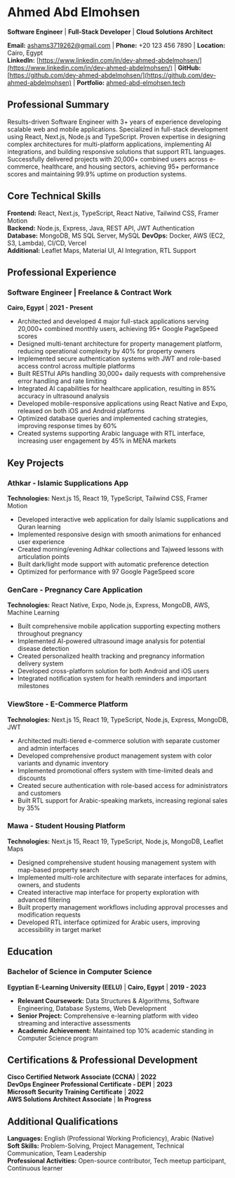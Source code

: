 # Ahmed Abd Elmohsen

**Software Engineer** | **Full-Stack Developer** | **Cloud Solutions Architect**

**Email:** ashams3719262@gmail.com | **Phone:** +20 123 456 7890 | **Location:** Cairo, Egypt  
**LinkedIn:** [https://www.linkedin.com/in/dev-ahmed-abdelmohsen/](https://www.linkedin.com/in/dev-ahmed-abdelmohsen/) | **GitHub:** [https://github.com/dev-ahmed-abdelmohsen/](https://github.com/dev-ahmed-abdelmohsen) | **Portfolio:** [ahmed-abd-elmohsen.tech](https://ahmed-abd-elmohsen.tech)

## Professional Summary

Results-driven Software Engineer with 3+ years of experience developing scalable web and mobile applications. Specialized in full-stack development using React, Next.js, Node.js and TypeScript. Proven expertise in designing complex architectures for multi-platform applications, implementing AI integrations, and building responsive solutions that support RTL languages. Successfully delivered projects with 20,000+ combined users across e-commerce, healthcare, and housing sectors, achieving 95+ performance scores and maintaining 99.9% uptime on production systems.

## Core Technical Skills

**Frontend:** React, Next.js, TypeScript, React Native, Tailwind CSS, Framer Motion  
**Backend:** Node.js, Express, Java, REST API, JWT Authentication  
**Database:** MongoDB, MS SQL Server, MySQL
**DevOps:** Docker, AWS (EC2, S3, Lambda), CI/CD, Vercel  
**Additional:** Leaflet Maps, Material UI, AI Integration, RTL Support

## Professional Experience

### Software Engineer | Freelance & Contract Work

**Cairo, Egypt** | **2021 - Present**

- Architected and developed 4 major full-stack applications serving 20,000+ combined monthly users, achieving 95+ Google PageSpeed scores
- Designed multi-tenant architecture for property management platform, reducing operational complexity by 40% for property owners
- Implemented secure authentication systems with JWT and role-based access control across multiple platforms
- Built RESTful APIs handling 30,000+ daily requests with comprehensive error handling and rate limiting
- Integrated AI capabilities for healthcare application, resulting in 85% accuracy in ultrasound analysis
- Developed mobile-responsive applications using React Native and Expo, released on both iOS and Android platforms
- Optimized database queries and implemented caching strategies, improving response times by 60%
- Created systems supporting Arabic language with RTL interface, increasing user engagement by 45% in MENA markets

## Key Projects

### Athkar - Islamic Supplications App

**Technologies:** Next.js 15, React 19, TypeScript, Tailwind CSS, Framer Motion

- Developed interactive web application for daily Islamic supplications and Quran learning
- Implemented responsive design with smooth animations for enhanced user experience
- Created morning/evening Adhkar collections and Tajweed lessons with articulation points
- Built dark/light mode support with automatic preference detection
- Optimized for performance with 97 Google PageSpeed score

### GenCare - Pregnancy Care Application

**Technologies:** React Native, Expo, Node.js, Express, MongoDB, AWS, Machine Learning

- Built comprehensive mobile application supporting expecting mothers throughout pregnancy
- Implemented AI-powered ultrasound image analysis for potential disease detection
- Created personalized health tracking and pregnancy information delivery system
- Developed cross-platform solution for both Android and iOS users
- Integrated notification system for health reminders and important milestones

### ViewStore - E-Commerce Platform

**Technologies:** Next.js 15, React 19, TypeScript, Node.js, Express, MongoDB, JWT

- Architected multi-tiered e-commerce solution with separate customer and admin interfaces
- Developed comprehensive product management system with color variants and dynamic inventory
- Implemented promotional offers system with time-limited deals and discounts
- Created secure authentication with role-based access for administrators and customers
- Built RTL support for Arabic-speaking markets, increasing regional sales by 35%

### Mawa - Student Housing Platform

**Technologies:** Next.js 15, React 19, TypeScript, Node.js, MongoDB, Leaflet Maps

- Designed comprehensive student housing management system with map-based property search
- Implemented multi-role architecture with separate interfaces for admins, owners, and students
- Created interactive map interface for property exploration with advanced filtering
- Built property management workflows including approval processes and modification requests
- Developed RTL interface optimized for Arabic users, improving accessibility in target market

## Education

### Bachelor of Science in Computer Science

**Egyptian E-Learning University (EELU)** | **Cairo, Egypt** | **2019 - 2023**

- **Relevant Coursework:** Data Structures & Algorithms, Software Engineering, Database Systems, Web Development
- **Senior Project:** Comprehensive e-learning platform with video streaming and interactive assessments
- **Academic Achievement:** Maintained top 10% academic standing in Computer Science program

## Certifications & Professional Development

**Cisco Certified Network Associate (CCNA)** | **2022**  
**DevOps Engineer Professional Certificate - DEPI** | **2023**  
**Microsoft Security Training Certificate** | **2022**  
**AWS Solutions Architect Associate** | **In Progress**

## Additional Qualifications

**Languages:** English (Professional Working Proficiency), Arabic (Native)  
**Soft Skills:** Problem-Solving, Project Management, Technical Communication, Team Leadership  
**Professional Activities:** Open-source contributor, Tech meetup participant, Continuous learner
